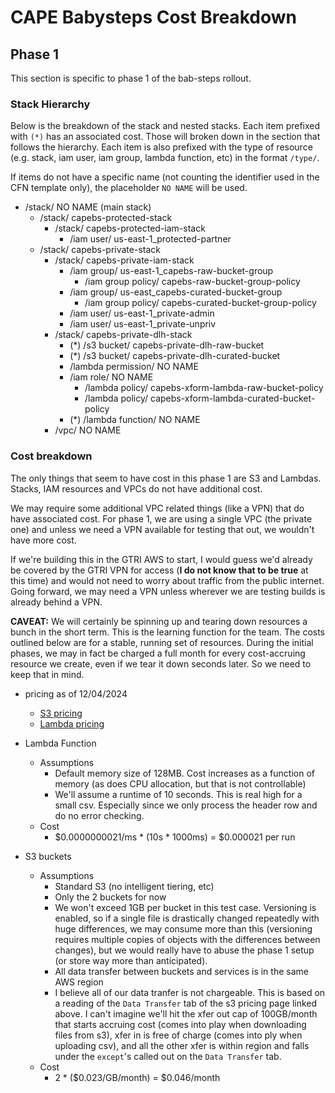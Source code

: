 # CAPE Babysteps Cost Breakdown

## Phase 1

This section is specific to phase 1 of the bab-steps rollout.

### Stack Hierarchy

Below is the breakdown of the stack and nested stacks. Each item prefixed with 
`(*)` has an associated cost. Those will broken down in the section that follows 
the hierarchy. Each item is also prefixed with the type of resource (e.g. stack, 
iam user, iam group, lambda function, etc) in the format `/type/`.

If items do not have a specific name (not counting the identifier used in the 
CFN template only), the placeholder `NO NAME` will be used.

* /stack/ NO NAME (main stack)
  * /stack/ capebs-protected-stack
    * /stack/ capebs-protected-iam-stack
      * /iam user/ us-east-1_protected-partner
  * /stack/ capebs-private-stack
    * /stack/ capebs-private-iam-stack
      * /iam group/ us-east-1_capebs-raw-bucket-group
        * /iam group policy/ capebs-raw-bucket-group-policy
      * /iam group/ us-east_capebs-curated-bucket-group
        * /iam group policy/ capebs-curated-bucket-group-policy
      * /iam user/ us-east-1_private-admin
      * /iam user/ us-east-1_private-unpriv
    * /stack/ capebs-private-dlh-stack
      * (*) /s3 bucket/ capebs-private-dlh-raw-bucket
      * (*) /s3 bucket/ capebs-private-dlh-curated-bucket
      * /lambda permission/ NO NAME
      * /iam role/ NO NAME
        * /lambda policy/ capebs-xform-lambda-raw-bucket-policy
        * /lambda policy/ capebs-xform-lambda-curated-bucket-policy
      * (*) /lambda function/ NO NAME
    * /vpc/ NO NAME

### Cost breakdown

The only things that seem to have cost in this phase 1 are S3 and Lambdas. 
Stacks, IAM resources and VPCs do not have additional cost. 

We may require some additional VPC related things (like a VPN) that do have 
associated cost. For phase 1, we are using a single VPC (the private one) and 
unless we need a VPN available for testing that out, we wouldn't have more cost.

If we're building this in the GTRI AWS to start, I would guess we'd already be 
covered by the GTRI VPN for access (**I do not know that to be true** at this 
time) and would not need to worry about traffic from the public internet. Going
forward, we may need a VPN unless wherever we are testing builds is already 
behind a VPN.

**CAVEAT:** We will certainly be spinning up and tearing down resources a bunch 
in the short term. This is the learning function for the team. The costs 
outlined below are for a stable, running set of resources. During the initial 
phases, we may in fact be charged a full month for every cost-accruing resource 
we create, even if we tear it down seconds later. So we need to keep that in 
mind.

* pricing as of 12/04/2024
  * [S3 pricing](https://aws.amazon.com/s3/pricing/)
  * [Lambda pricing](https://aws.amazon.com/lambda/pricing/)
* Lambda Function
  * Assumptions
    * Default memory size of 128MB. Cost increases as a function of memory (as 
      does CPU allocation, but that is not controllable)
    * We'll assume a runtime of 10 seconds. This is real high for a small csv. 
      Especially since we only process the header row and do no error checking.
  * Cost
    * $0.0000000021/ms * (10s * 1000ms) = $0.000021 per run

* S3 buckets
  * Assumptions
    * Standard S3 (no intelligent tiering, etc)
    * Only the 2 buckets for now
    * We won't exceed 1GB per bucket in this test case. Versioning is enabled, 
      so if a single file is drastically changed repeatedly with huge 
      differences, we may consume more than this (versioning requires multiple 
      copies of objects with the differences between changes), but we would 
      really have to abuse the phase 1 setup (or store way more than 
      anticipated).
    * All data transfer between buckets and services is in the same AWS region
    * I believe all of our data tranfer is not chargeable. This is based on a 
      reading of the `Data Transfer` tab of the s3 pricing page linked above.
      I can't imagine we'll hit the xfer out cap of 100GB/month that starts 
      accruing cost (comes into play when downloading files from s3), xfer in is 
      free of charge (comes into ply when uploading csv), and all the other xfer 
      is within region and falls under the `except`'s called out on the 
      `Data Transfer` tab.
  * Cost
    * 2 * ($0.023/GB/month) = $0.046/month
  
